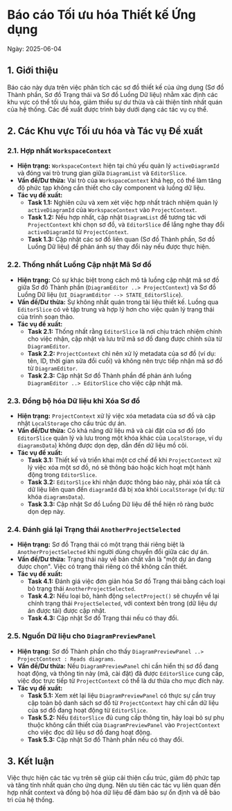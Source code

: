# Báo cáo Tối ưu hóa Thiết kế Ứng dụng

Ngày: 2025-06-04

## 1. Giới thiệu

Báo cáo này dựa trên việc phân tích các sơ đồ thiết kế của ứng dụng (Sơ đồ Thành phần, Sơ đồ Trạng thái và Sơ đồ Luồng Dữ liệu) nhằm xác định các khu vực có thể tối ưu hóa, giảm thiểu sự dư thừa và cải thiện tính nhất quán của hệ thống. Các đề xuất được trình bày dưới dạng các tác vụ cụ thể.

## 2. Các Khu vực Tối ưu hóa và Tác vụ Đề xuất

### 2.1. Hợp nhất `WorkspaceContext`

*   **Hiện trạng:** `WorkspaceContext` hiện tại chủ yếu quản lý `activeDiagramId` và đóng vai trò trung gian giữa `DiagramList` và `EditorSlice`.
*   **Vấn đề/Dư thừa:** Vai trò của `WorkspaceContext` khá hẹp, có thể làm tăng độ phức tạp không cần thiết cho cây component và luồng dữ liệu.
*   **Tác vụ đề xuất:**
    *   **Task 1.1:** Nghiên cứu và xem xét việc hợp nhất trách nhiệm quản lý `activeDiagramId` của `WorkspaceContext` vào `ProjectContext`.
    *   **Task 1.2:** Nếu hợp nhất, cập nhật `DiagramList` để tương tác với `ProjectContext` khi chọn sơ đồ, và `EditorSlice` để lắng nghe thay đổi `activeDiagramId` từ `ProjectContext`.
    *   **Task 1.3:** Cập nhật các sơ đồ liên quan (Sơ đồ Thành phần, Sơ đồ Luồng Dữ liệu) để phản ánh sự thay đổi này nếu được thực hiện.

### 2.2. Thống nhất Luồng Cập nhật Mã Sơ đồ

*   **Hiện trạng:** Có sự khác biệt trong cách mô tả luồng cập nhật mã sơ đồ giữa Sơ đồ Thành phần (`DiagramEditor ..> ProjectContext`) và Sơ đồ Luồng Dữ liệu (`UI_DiagramEditor --> STATE_EditorSlice`).
*   **Vấn đề/Dư thừa:** Sự không nhất quán trong tài liệu thiết kế. Luồng qua `EditorSlice` có vẻ tập trung và hợp lý hơn cho việc quản lý trạng thái của trình soạn thảo.
*   **Tác vụ đề xuất:**
    *   **Task 2.1:** Thống nhất rằng `EditorSlice` là nơi chịu trách nhiệm chính cho việc nhận, cập nhật và lưu trữ mã sơ đồ đang được chỉnh sửa từ `DiagramEditor`.
    *   **Task 2.2:** `ProjectContext` chỉ nên xử lý metadata của sơ đồ (ví dụ: tên, ID, thời gian sửa đổi cuối) và không nên trực tiếp nhận mã sơ đồ từ `DiagramEditor`.
    *   **Task 2.3:** Cập nhật Sơ đồ Thành phần để phản ánh luồng `DiagramEditor ..> EditorSlice` cho việc cập nhật mã.

### 2.3. Đồng bộ hóa Dữ liệu khi Xóa Sơ đồ

*   **Hiện trạng:** `ProjectContext` xử lý việc xóa metadata của sơ đồ và cập nhật `LocalStorage` cho cấu trúc dự án.
*   **Vấn đề/Dư thừa:** Có khả năng dữ liệu mã và cài đặt của sơ đồ (do `EditorSlice` quản lý và lưu trong một khóa khác của `LocalStorage`, ví dụ `diagramsData`) không được dọn dẹp, dẫn đến dữ liệu mồ côi.
*   **Tác vụ đề xuất:**
    *   **Task 3.1:** Thiết kế và triển khai một cơ chế để khi `ProjectContext` xử lý việc xóa một sơ đồ, nó sẽ thông báo hoặc kích hoạt một hành động trong `EditorSlice`.
    *   **Task 3.2:** `EditorSlice` khi nhận được thông báo này, phải xóa tất cả dữ liệu liên quan đến `diagramId` đã bị xóa khỏi `LocalStorage` (ví dụ: từ khóa `diagramsData`).
    *   **Task 3.3:** Cập nhật Sơ đồ Luồng Dữ liệu để thể hiện rõ ràng bước dọn dẹp này.

### 2.4. Đánh giá lại Trạng thái `AnotherProjectSelected`

*   **Hiện trạng:** Sơ đồ Trạng thái có một trạng thái riêng biệt là `AnotherProjectSelected` khi người dùng chuyển đổi giữa các dự án.
*   **Vấn đề/Dư thừa:** Trạng thái này về bản chất vẫn là "một dự án đang được chọn". Việc có trạng thái riêng có thể không cần thiết.
*   **Tác vụ đề xuất:**
    *   **Task 4.1:** Đánh giá việc đơn giản hóa Sơ đồ Trạng thái bằng cách loại bỏ trạng thái `AnotherProjectSelected`.
    *   **Task 4.2:** Nếu loại bỏ, hành động `selectProject()` sẽ chuyển về lại chính trạng thái `ProjectSelected`, với context bên trong (dữ liệu dự án được tải) được cập nhật.
    *   **Task 4.3:** Cập nhật Sơ đồ Trạng thái nếu có thay đổi.

### 2.5. Nguồn Dữ liệu cho `DiagramPreviewPanel`

*   **Hiện trạng:** Sơ đồ Thành phần cho thấy `DiagramPreviewPanel ..> ProjectContext : Reads diagrams`.
*   **Vấn đề/Dư thừa:** Nếu `DiagramPreviewPanel` chỉ cần hiển thị sơ đồ đang hoạt động, và thông tin này (mã, cài đặt) đã được `EditorSlice` cung cấp, việc đọc trực tiếp từ `ProjectContext` có thể là dư thừa cho mục đích này.
*   **Tác vụ đề xuất:**
    *   **Task 5.1:** Xem xét lại liệu `DiagramPreviewPanel` có thực sự cần truy cập toàn bộ danh sách sơ đồ từ `ProjectContext` hay chỉ cần dữ liệu của sơ đồ đang hoạt động từ `EditorSlice`.
    *   **Task 5.2:** Nếu `EditorSlice` đủ cung cấp thông tin, hãy loại bỏ sự phụ thuộc không cần thiết của `DiagramPreviewPanel` vào `ProjectContext` cho việc đọc dữ liệu sơ đồ đang hoạt động.
    *   **Task 5.3:** Cập nhật Sơ đồ Thành phần nếu có thay đổi.

## 3. Kết luận

Việc thực hiện các tác vụ trên sẽ giúp cải thiện cấu trúc, giảm độ phức tạp và tăng tính nhất quán cho ứng dụng. Nên ưu tiên các tác vụ liên quan đến hợp nhất context và đồng bộ hóa dữ liệu để đảm bảo sự ổn định và dễ bảo trì của hệ thống.
